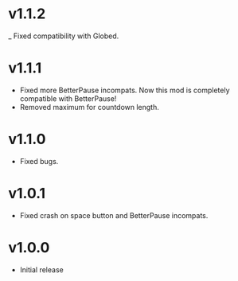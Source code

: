 # v1.1.2
_ Fixed compatibility with Globed.
# v1.1.1
- Fixed more BetterPause incompats. Now this mod is completely compatible with BetterPause!
- Removed maximum for countdown length.
# v1.1.0
- Fixed bugs.
# v1.0.1
- Fixed crash on space button and BetterPause incompats.
# v1.0.0
- Initial release